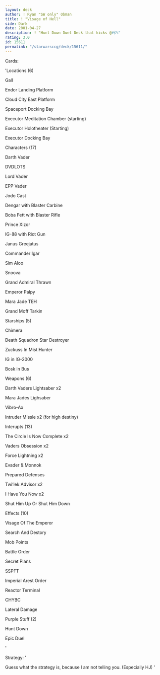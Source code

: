 ```yaml
---
layout: deck
author: ! Ryan "SW only" Obman
title: ! "Visage of Hell"
side: Dark
date: 2001-04-27
description: ! "Hunt Down Duel Deck that kicks @#$%"
rating: 3.0
id: 15611
permalink: "/starwarsccg/deck/15611/"
---
```

Cards: 

'Locations (6)

Gall

Endor Landing Platform

Cloud City East Platform

Spaceport Docking Bay

Executor Meditation Chamber (starting)

Executor Holotheater (Starting)

Executor Docking Bay


Characters (17)

Darth Vader

DVDLOTS

Lord Vader

EPP Vader

Jodo Cast

Dengar with Blaster Carbine

Boba Fett with Blaster Rifle

Prince Xizor

IG-88 with Riot Gun

Janus Greejatus

Commander Igar

Sim Aloo

Snoova

Grand Admiral Thrawn

Emperor Palpy

Mara Jade TEH

Grand Moff Tarkin


Starships (5)

Chimera

Death Squadron Star Destroyer

Zuckuss In Mist Hunter

IG in IG-2000

Bosk in Bus


Weapons (6)

Darth Vaders Lightsaber x2

Mara Jades Lighsaber

Vibro-Ax

Intruder Missle x2 (for high destiny)


Interupts (13)

The Circle Is Now Complete x2

Vaders Obsession x2

Force Lightning x2

Evader & Monnok

Prepared Defenses

Twi’lek Advisor x2

I Have You Now x2

Shut Him Up Or Shut Him Down


Effects (10)

Visage Of The Emperor

Search And Destory

Mob Points

Battle Order

Secret Plans

SSPFT

Imperial Arest Order

Reactor Terminal

CHYBC

Lateral Damage


Purple Stuff (2)

Hunt Down

Epic Duel

'

Strategy: '

Guess what the strategy is, because I am not telling you. (Especially HJ) '
